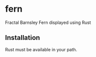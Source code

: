 # fern

Fractal Barnsley Fern displayed using Rust

## Installation

Rust must be available in your path.
